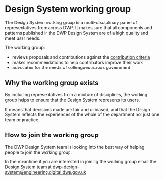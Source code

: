 # Design System working group

The Design System working group is a multi-disciplinary panel of representatives from across DWP. It makes sure that all components and patterns published in the DWP Design System are of a high quality and meet user needs.

The working group:

* reviews proposals and contributions against the [contribution criteria](CRITERIA.md)
* makes recommendations to help contributors improve their work
* advocates for the needs of colleagues across government

## Why the working group exists

By including representatives from a mixture of disciplines, the working group helps to ensure that the Design System represents its users.

It means that decisions made are fair and unbiased, and that the Design System reflects the experiences of the whole of the department not just one team or practice. 

## How to join the working group

The DWP Design System team is looking into the best way of helping people to join the working group.

In the meantime if you are interested in joining the working group email the Design System team at dwp-design-system@engineering.digital.dwp.gov.uk

